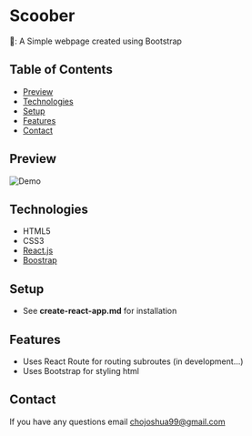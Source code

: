 # Scoober

🐶: A Simple webpage created using Bootstrap

## Table of Contents 

- [Preview](##preview)
- [Technologies](##technologies)
- [Setup](##setup)
- [Features](##features)
- [Contact](##contact)

## Preview

![Demo](https://github.com/chobot123/scoober/blob/main/src/preview.gif)

## Technologies

- HTML5
- CSS3
- [React.js](https://github.com/facebook/react)
- [Boostrap](https://getbootstrap.com/)

## Setup

- See **create-react-app.md** for installation

## Features

- Uses React Route for routing subroutes (in development...)
- Uses Bootstrap for styling html

## Contact

If you have any questions email <chojoshua99@gmail.com>
